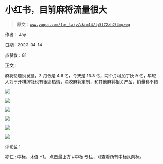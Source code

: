 # 小红书，目前麻将流量很大

> 原文：[`www.yuque.com/for_lazy/xkrm14/tp5l72zh254mgzwg`](https://www.yuque.com/for_lazy/xkrm14/tp5l72zh254mgzwg)

作者： Jay

日期：2023-04-14

点赞数：81

正文：

麻将话题浏览量，2 月份是 4.6 亿，今天是 13.3 亿，两个月增加了快 9 亿，年轻人对于开棋牌社也有很高热情，滴胶麻将定制，和其他麻将相关产品，销量也不错

![](img/8d1a9dc61c85a0bcbbd558fed9050958.png)

![](img/f007e55497acb60301ea3b0d08229b5a.png)

![](img/e41ae534702cb2992d6bcc4e17862f7a.png)

![](img/1c26b8b45049721769b231cdb9ae9276.png)

![](img/7ca6e030d95c6813f84422d1108923c0.png)

![](img/d418102b69188b8dd78f67d955e12f9f.png)

评论区：

亦仁 : 中标，术值 +1。 点击最上方 #中标 专栏，可查看所有中标风向标。

